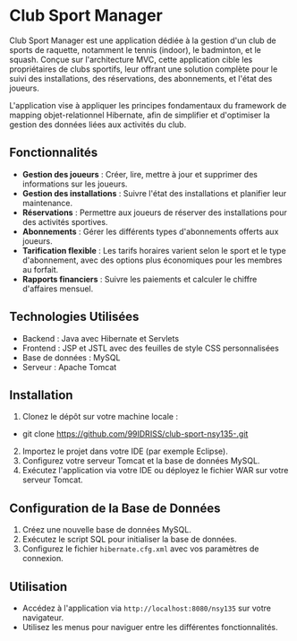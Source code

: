 # Club Sport Manager

Club Sport Manager est une application dédiée à la gestion d'un club de sports de raquette, notamment le tennis (indoor), le badminton, et le squash. Conçue sur l'architecture MVC, cette application cible les propriétaires de clubs sportifs, leur offrant une solution complète pour le suivi des installations, des réservations, des abonnements, et l'état des joueurs.

L'application vise à appliquer les principes fondamentaux du framework de mapping objet-relationnel Hibernate, afin de simplifier et d'optimiser la gestion des données liées aux activités du club.

## Fonctionnalités

- **Gestion des joueurs** : Créer, lire, mettre à jour et supprimer des informations sur les joueurs.
- **Gestion des installations** : Suivre l'état des installations et planifier leur maintenance.
- **Réservations** : Permettre aux joueurs de réserver des installations pour des activités sportives.
- **Abonnements** : Gérer les différents types d'abonnements offerts aux joueurs.
- **Tarification flexible** : Les tarifs horaires varient selon le sport et le type d'abonnement, avec des options plus économiques pour les membres au forfait.
- **Rapports financiers** : Suivre les paiements et calculer le chiffre d'affaires mensuel.

## Technologies Utilisées

- Backend : Java avec Hibernate et Servlets
- Frontend : JSP et JSTL avec des feuilles de style CSS personnalisées
- Base de données : MySQL
- Serveur : Apache Tomcat

## Installation

1. Clonez le dépôt sur votre machine locale :
- git clone https://github.com/99IDRISS/club-sport-nsy135-.git
2. Importez le projet dans votre IDE (par exemple Eclipse).
3. Configurez votre serveur Tomcat et la base de données MySQL.
4. Exécutez l'application via votre IDE ou déployez le fichier WAR sur votre serveur Tomcat.

## Configuration de la Base de Données

1. Créez une nouvelle base de données MySQL.
2. Exécutez le script SQL pour initialiser la base de données.
3. Configurez le fichier `hibernate.cfg.xml` avec vos paramètres de connexion.

## Utilisation

- Accédez à l'application via `http://localhost:8080/nsy135` sur votre navigateur.
- Utilisez les menus pour naviguer entre les différentes fonctionnalités.
